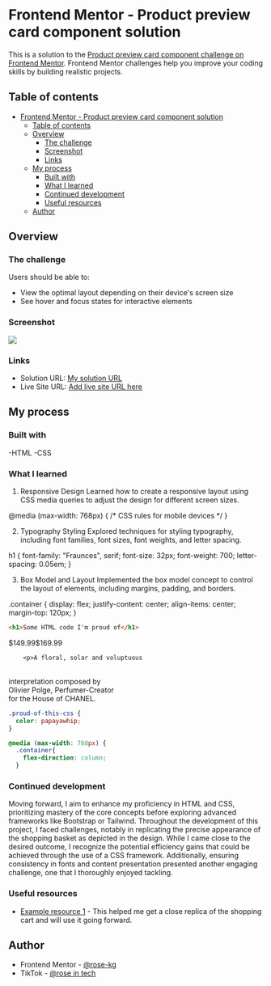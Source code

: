 # Frontend Mentor - Product preview card component solution

This is a solution to the [Product preview card component challenge on Frontend Mentor](https://www.frontendmentor.io/challenges/product-preview-card-component-GO7UmttRfa). Frontend Mentor challenges help you improve your coding skills by building realistic projects. 

## Table of contents

- [Frontend Mentor - Product preview card component solution](#frontend-mentor---product-preview-card-component-solution)
  - [Table of contents](#table-of-contents)
  - [Overview](#overview)
    - [The challenge](#the-challenge)
    - [Screenshot](#screenshot)
    - [Links](#links)
  - [My process](#my-process)
    - [Built with](#built-with)
    - [What I learned](#what-i-learned)
    - [Continued development](#continued-development)
    - [Useful resources](#useful-resources)
  - [Author](#author)
  
## Overview

### The challenge

Users should be able to:

- View the optimal layout depending on their device's screen size
- See hover and focus states for interactive elements

### Screenshot

![](./screenshot.jpg)


### Links

- Solution URL: [My solution URL](https://github.com/rose-kg/Product-preview-card-component-challenge.git)
- Live Site URL: [Add live site URL here](http://127.0.0.1:3000/index.html)

## My process

### Built with

-HTML
-CSS

### What I learned

1. Responsive Design
Learned how to create a responsive layout using CSS media queries to adjust the design for different screen sizes.
<!-- code snippet -->
@media (max-width: 768px) {
    /* CSS rules for mobile devices */
}

2. Typography Styling
Explored techniques for styling typography, including font families, font sizes, font weights, and letter spacing.
<!-- code snippet -->
h1 {
    font-family: "Fraunces", serif;
    font-size: 32px;
    font-weight: 700;
    letter-spacing: 0.05em;
}

3. Box Model and Layout
Implemented the box model concept to control the layout of elements, including margins, padding, and borders.
<!-- code snipet -->
.container {
    display: flex;
    justify-content: center;
    align-items: center;
    margin-top: 120px;
}


```html
<h1>Some HTML code I'm proud of</h1>

```

   <div class="price">
      $149.99<span class="original-price">$169.99</span> 
    </div>

        <p>A floral, solar and voluptuous
<br>interpretation composed by <br> Olivier
Polge, Perfumer-Creator <br> for the House of
CHANEL.</p>

```css
.proud-of-this-css {
  color: papayawhip;
}

@media (max-width: 768px) {
  .container{
    flex-direction: column; 
  }

```

### Continued development
Moving forward, I aim to enhance my proficiency in HTML and CSS, prioritizing mastery of the core concepts before exploring advanced frameworks like Bootstrap or Tailwind. Throughout the development of this project, I faced challenges, notably in replicating the precise appearance of the shopping basket as depicted in the design. While I came close to the desired outcome, I recognize the potential efficiency gains that could be achieved through the use of a CSS framework. Additionally, ensuring consistency in fonts and content presentation presented another engaging challenge, one that I thoroughly enjoyed tackling.
 
### Useful resources

- [Example resource 1](https://fontawesome.com/v4/icon/shopping-cart) - This helped me get a close replica of the shopping cart and will use it going forward.


## Author

- Frontend Mentor - [@rose-kg](https://www.frontendmentor.io/profile/rose-kg)
- TikTok - [@rose in tech](https://www.tiktok.com/@just_rose01?_t=8kdwxZkkTqg&_r=1)


